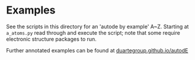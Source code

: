# Examples

See the scripts in this directory for an 'autode by example' A~Z. Starting at
`a_atoms.py` read through and execute the script; note that some require 
electronic structure packages to run.

Further annotated examples can be found at [duartegroup.github.io/autodE](https://duartegroup.github.io/autodE/examples/index.html)
